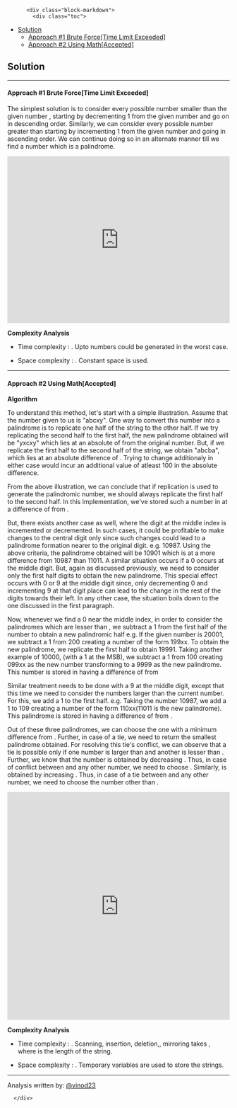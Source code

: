 <div class="article-body">
        
          <div class="block-markdown">
            <div class="toc">
<ul>
<li><a href="#solution">Solution</a><ul>
<li><a href="#approach-1-brute-forcetime-limit-exceeded">Approach #1 Brute Force[Time Limit Exceeded]</a></li>
<li><a href="#approach-2-using-mathaccepted">Approach #2 Using Math[Accepted]</a></li>
</ul>
</li>
</ul>
</div>
<h2 id="solution">Solution</h2>
<hr>
<h4 id="approach-1-brute-forcetime-limit-exceeded">Approach #1 Brute Force[Time Limit Exceeded]</h4>
<p>The simplest solution is to consider every possible number smaller than the given number <script type="math/tex; mode=display">n</script>, starting by decrementing 1 from the given number and go on in descending order. Similarly, we can consider every possible number greater than <script type="math/tex; mode=display">n</script> starting by incrementing 1 from the given number and going in ascending order. We can continue doing so in an alternate manner till we find a number which is a palindrome.</p>
<iframe src="https://leetcode.com/playground/DvreVK8V/shared" frameborder="0" name="DvreVK8V" width="100%" height="377"></iframe>

<p><strong>Complexity Analysis</strong></p>
<ul>
<li>
<p>Time complexity : <script type="math/tex; mode=display">O(\sqrt{n})</script>. Upto <script type="math/tex; mode=display">2*\sqrt{n}</script> numbers could be generated in the worst case.</p>
</li>
<li>
<p>Space complexity : <script type="math/tex; mode=display">O(1)</script>. Constant space is used.</p>
</li>
</ul>
<hr>
<h4 id="approach-2-using-mathaccepted">Approach #2 Using Math[Accepted]</h4>
<p><strong>Algorithm</strong></p>
<p>To understand this method, let's start with a simple illustration. Assume that the number given to us is "abcxy". One way to convert this number into a palindrome is to replicate one half of the string to the other half. If we try replicating the second half to the first half, the new palindrome obtained will be "yxcxy" which lies at an absolute of <script type="math/tex; mode=display">\left|10000(a-y) + 1000(b-x)\right|</script> from the original number. But, if we replicate the first half to the second half of the string, we obtain "abcba", which lies at an absolute difference of <script type="math/tex; mode=display">\left|10(x-b) + (y-a)\right|</script>. Trying to change <script type="math/tex; mode=display">c</script> additionaly in either case would incur an additional value of atleast 100 in the absolute difference.</p>
<p>From the above illustration, we can conclude that if replication is used to generate the palindromic number, we should always replicate the first half to the second half. In this implementation, we've stored such a number in <script type="math/tex; mode=display">a</script> at a difference of <script type="math/tex; mode=display">diff1</script> from <script type="math/tex; mode=display">n</script>.</p>
<p>But, there exists another case as well, where the digit at the middle index is incremented or decremented. In such cases, it could be profitable to make changes to the central digit only since such changes could lead to a palindrome formation nearer to the original digit. e.g. 10987. Using the above criteria, the palindrome obtained will be 10901 which is at a more difference from 10987 than 11011. A similar situation occurs if a 0 occurs at the middle digit. But, again as discussed previously, we need to consider only the first half digits to obtain the new palindrome. This special effect occurs with 0 or 9 at the middle digit since, only decrementing 0 and incrementing 9 at that digit place can lead to the change in the rest of the digits towards their left. In any other case, the situation boils down to the one discussed in the first paragraph.</p>
<p>Now, whenever we find a 0 near the middle index, in order to consider the palindromes which are lesser than <script type="math/tex; mode=display">n</script>, we subtract a 1 from the first half of the number to obtain a new palindromic half e.g. If the given number <script type="math/tex; mode=display">n</script> is 20001, we subtract a 1 from 200 creating a number of the form 199xx. To obtain the new palindrome, we replicate the first half to obtain 19991. Taking another example of  10000, (with a 1 at the MSB), we subtract a 1 from 100 creating 099xx as the new number transforming to a 9999 as the new palindrome. This number is stored in <script type="math/tex; mode=display">b</script> having a difference of <script type="math/tex; mode=display">diff2</script> from <script type="math/tex; mode=display">n</script>
</p>
<p>Similar treatment needs to be done with a 9 at the middle digit, except that this time we need to consider the numbers larger than the current number. For this, we add a 1 to the first half. e.g. Taking the number 10987, we add a 1 to 109 creating a number of the form 110xx(11011 is the new palindrome). This palindrome is stored in <script type="math/tex; mode=display">c</script> having a difference of <script type="math/tex; mode=display">diff3</script> from <script type="math/tex; mode=display">n</script>.</p>
<p>Out of these three palindromes, we can choose the one with a minimum difference from <script type="math/tex; mode=display">n</script>. Further, in case of a tie, we need to return the smallest palindrome obtained. For resolving this tie's conflict, we can observe that a tie is possible only if one number is larger than <script type="math/tex; mode=display">n</script> and another is lesser than <script type="math/tex; mode=display">n</script>. Further, we know that the number <script type="math/tex; mode=display">b</script> is obtained by decreasing <script type="math/tex; mode=display">n</script>. Thus, in case of conflict between <script type="math/tex; mode=display">b</script> and any other number, we need to choose <script type="math/tex; mode=display">b</script>. Similarly, <script type="math/tex; mode=display">c</script> is obtained by increasing <script type="math/tex; mode=display">n</script>. Thus, in case of a tie between <script type="math/tex; mode=display">c</script> and any other number, we need to choose the number other than <script type="math/tex; mode=display">c</script>.</p>
<iframe src="https://leetcode.com/playground/Y6G9NDDf/shared" frameborder="0" name="Y6G9NDDf" width="100%" height="515"></iframe>

<p><strong>Complexity Analysis</strong></p>
<ul>
<li>
<p>Time complexity : <script type="math/tex; mode=display">O(l)</script>. Scanning, insertion, deletion,, mirroring takes <script type="math/tex; mode=display">O(l)</script>, where <script type="math/tex; mode=display">l</script> is the length of the string.</p>
</li>
<li>
<p>Space complexity : <script type="math/tex; mode=display">O(l)</script>. Temporary variables are used to store the strings.</p>
</li>
</ul>
<hr>
<p>Analysis written by: <a href="https://leetcode.com/vinod23">@vinod23</a></p>
          </div>
        
      </div>